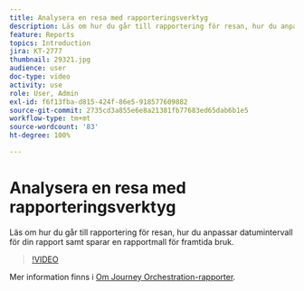 ```yaml
---
title: Analysera en resa med rapporteringsverktyg
description: Läs om hur du går till rapportering för resan, hur du anpassar datumintervall för din rapport samt sparar en rapportmall för framtida bruk.
feature: Reports
topics: Introduction
jira: KT-2777
thumbnail: 29321.jpg
audience: user
doc-type: video
activity: use
role: User, Admin
exl-id: f6f13fba-d815-424f-86e5-918577609882
source-git-commit: 2735cd3a855e6e8a21381fb77683ed65dab6b1e5
workflow-type: tm+mt
source-wordcount: '83'
ht-degree: 100%

---
```


# Analysera en resa med rapporteringsverktyg

Läs om hur du går till rapportering för resan, hur du anpassar datumintervall för din rapport samt sparar en rapportmall för framtida bruk.

>[!VIDEO](https://video.tv.adobe.com/v/29321?quality=12&learn=on)

Mer information finns i [Om Journey Orchestration-rapporter](https://experienceleague.adobe.com/docs/journeys/using/journey-reports/about-journey-reports.html?lang=sv).
